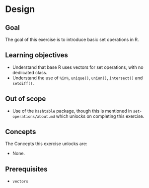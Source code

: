 # Design

## Goal

The goal of this exercise is to introduce basic set operations in R.

## Learning objectives

- Understand that base R uses vectors for set operations, with no dediicated class.
- Understand the use of `%in%`, `unique()`, `union()`, `intersect()` and `setdiff()`.

## Out of scope

- Use of the `hashtable` package, though this is mentioned in `set-operations/about.md` which unlocks on completing this exercise.

## Concepts

The Concepts this exercise unlocks are:

- None.

## Prerequisites

- `vectors`
